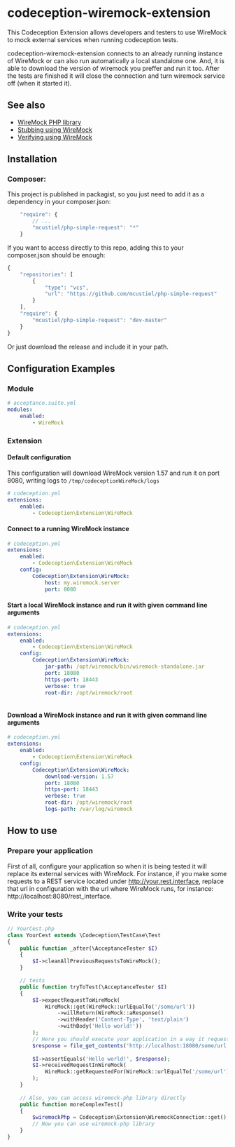 # codeception-wiremock-extension

This Codeception Extension allows developers and testers to use WireMock to mock external services when running codeception tests.

codeception-wiremock-extension connects to an already running instance of WireMock or can also run automatically a local standalone one. And, it is able to download the version of wiremock you preffer and run it too.
After the tests are finished it will close the connection and turn wiremock service off (when it started it).

## See also

* [WireMock PHP library](https://github.com/rowanhill/wiremock-php)
* [Stubbing using WireMock](http://wiremock.org/stubbing.html)
* [Verifying using WireMock](http://wiremock.org/verifying.html)

## Installation

### Composer:

This project is published in packagist, so you just need to add it as a dependency in your composer.json:

```javascript
    "require": {
        // ...
        "mcustiel/php-simple-request": "*"
    }
```

If you want to access directly to this repo, adding this to your composer.json should be enough:

```javascript  
{
    "repositories": [
        {
            "type": "vcs",
            "url": "https://github.com/mcustiel/php-simple-request"
        }
    ],
    "require": {
        "mcustiel/php-simple-request": "dev-master"
    }
}
```

Or just download the release and include it in your path.

## Configuration Examples

### Module

```yaml
# acceptance.suite.yml
modules:
    enabled:
        - WireMock
```

### Extension

#### Default configuration 

This configuration will download WireMock version 1.57 and run it on port 8080, writing logs to `/tmp/codeceptionWireMock/logs`

```yaml
# codeception.yml
extensions:
    enabled:
        - Codeception\Extension\WireMock    
```

#### Connect to a running WireMock instance

```yaml
# codeception.yml
extensions:
    enabled:
        - Codeception\Extension\WireMock
    config:     
        Codeception\Extension\WireMock:
            host: my.wiremock.server
            port: 8080
```

#### Start a local WireMock instance and run it with given command line arguments

```yaml
# codeception.yml
extensions:
    enabled:
        - Codeception\Extension\WireMock
    config:     
        Codeception\Extension\WireMock:
            jar-path: /opt/wiremock/bin/wiremock-standalone.jar
            port: 18080
            https-port: 18443
            verbose: true
            root-dir: /opt/wiremock/root
            
```

#### Download a WireMock instance and run it with given command line arguments

```yaml
# codeception.yml
extensions:
    enabled:
        - Codeception\Extension\WireMock
    config:     
        Codeception\Extension\WireMock:
            download-version: 1.57
            port: 18080
            https-port: 18443
            verbose: true
            root-dir: /opt/wiremock/root
            logs-path: /var/log/wiremock 
```

## How to use

### Prepare your application

First of all, configure your application so when it is being tested it will replace its external services with WireMock.
For instance, if you make some requests to a REST service located under http://your.rest.interface, replace that url in configuration with the url where WireMock runs, for instance: http://localhost:8080/rest_interface.

### Write your tests

```php
// YourCest.php
class YourCest extends \Codeception\TestCase\Test
{
    public function _after(\AcceptanceTester $I)
    {
        $I->cleanAllPreviousRequestsToWireMock();
    }

    // tests
    public function tryToTest(\AcceptanceTester $I)
    {
        $I->expectRequestToWireMock(
            WireMock::get(WireMock::urlEqualTo('/some/url'))
                ->willReturn(WireMock::aResponse()
                ->withHeader('Content-Type', 'text/plain')
                ->withBody('Hello world!'))
        );
        // Here you should execute your application in a way it requests wiremock. I do this directly to show it. 
        $response = file_get_contents('http://localhost:18080/some/url');
        
        $I->assertEquals('Hello world!', $response);
        $I->receivedRequestInWireMock(
            WireMock::getRequestedFor(WireMock::urlEqualTo('/some/url'))
        );
    }
    
    // Also, you can access wiremock-php library directly
    public function moreComplexTest()
    {
        $wiremockPhp = Codeception\Extension\WiremockConnection::get();
        // Now you can use wiremock-php library
    }
}
```
